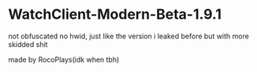# WatchClient-Modern-Beta-1.9.1

not obfuscated no hwid, just like the version i leaked before but with more skidded shit

made by RocoPlays(idk when tbh)
